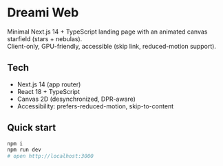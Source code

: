 # Dreami Web

Minimal Next.js 14 + TypeScript landing page with an animated canvas starfield (stars + nebulas).  
Client-only, GPU-friendly, accessible (skip link, reduced-motion support).

## Tech
- Next.js 14 (app router)
- React 18 + TypeScript
- Canvas 2D (desynchronized, DPR-aware)
- Accessibility: prefers-reduced-motion, skip-to-content

## Quick start
```bash
npm i
npm run dev
# open http://localhost:3000
